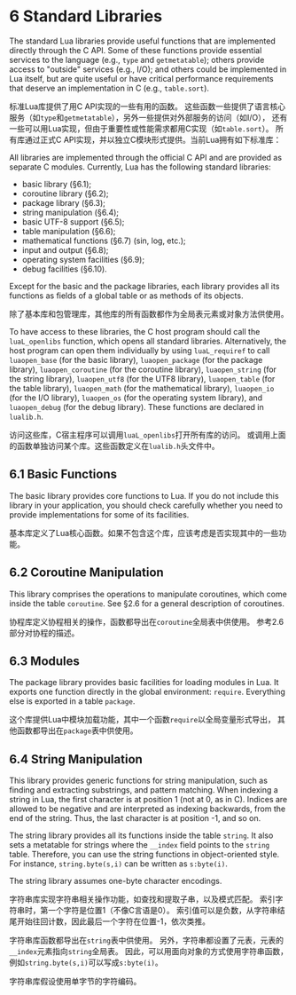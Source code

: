 
# 6 Standard Libraries

The standard Lua libraries provide useful functions that are implemented directly through the C API. 
Some of these functions provide essential services to the language (e.g., `type` and `getmetatable`); 
others provide access to "outside" services (e.g., I/O); and others could be implemented in Lua itself, 
but are quite useful or have critical performance requirements that deserve an implementation in C 
(e.g., `table.sort`).

标准Lua库提供了用C API实现的一些有用的函数。
这些函数一些提供了语言核心服务（如`type`和`getmetatable`），另外一些提供对外部服务的访问（如I/O），
还有一些可以用Lua实现，但由于重要性或性能需求都用C实现（如`table.sort`）。
所有库通过正式C API实现，并以独立C模块形式提供。当前Lua拥有如下标准库：

All libraries are implemented through the official C API and are provided as separate C modules. 
Currently, Lua has the following standard libraries:
- basic library (§6.1);
- coroutine library (§6.2);
- package library (§6.3);
- string manipulation (§6.4);
- basic UTF-8 support (§6.5);
- table manipulation (§6.6);
- mathematical functions (§6.7) (sin, log, etc.);
- input and output (§6.8);
- operating system facilities (§6.9);
- debug facilities (§6.10).

Except for the basic and the package libraries, 
each library provides all its functions as fields of a global table or as methods of its objects.

除了基本库和包管理库，其他库的所有函数都作为全局表元素或对象方法供使用。

To have access to these libraries, the C host program should call the `luaL_openlibs` function, 
which opens all standard libraries. 
Alternatively, the host program can open them individually by using `luaL_requiref` to call `luaopen_base` 
(for the basic library), `luaopen_package` (for the package library), 
`luaopen_coroutine` (for the coroutine library), `luaopen_string` (for the string library), 
`luaopen_utf8` (for the UTF8 library), `luaopen_table` (for the table library), 
`luaopen_math` (for the mathematical library), `luaopen_io` (for the I/O library), 
`luaopen_os` (for the operating system library), and `luaopen_debug` (for the debug library). 
These functions are declared in `lualib.h`.

访问这些库，C宿主程序可以调用`luaL_openlibs`打开所有库的访问。
或调用上面的函数单独访问某个库。这些函数定义在`lualib.h`头文件中。

## 6.1 Basic Functions

The basic library provides core functions to Lua. 
If you do not include this library in your application, 
you should check carefully whether you need to provide implementations for some of its facilities.

基本库定义了Lua核心函数。如果不包含这个库，应该考虑是否实现其中的一些功能。

## 6.2 Coroutine Manipulation

This library comprises the operations to manipulate coroutines, which come inside the table `coroutine`. 
See §2.6 for a general description of coroutines.

协程库定义协程相关的操作，函数都导出在`coroutine`全局表中供使用。
参考2.6部分对协程的描述。

## 6.3 Modules

The package library provides basic facilities for loading modules in Lua. 
It exports one function directly in the global environment: `require`. 
Everything else is exported in a table `package`.

这个库提供Lua中模块加载功能，其中一个函数`require`以全局变量形式导出，
其他函数都导出在`package`表中供使用。

## 6.4 String Manipulation

This library provides generic functions for string manipulation, such as finding and extracting substrings, and pattern matching. When indexing a string in Lua, the first character is at position 1 (not at 0, as in C). Indices are allowed to be negative and are interpreted as indexing backwards, from the end of the string. Thus, the last character is at position -1, and so on.

The string library provides all its functions inside the table `string`. 
It also sets a metatable for strings where the `__index` field points to the `string` table. 
Therefore, you can use the string functions in object-oriented style. 
For instance, `string.byte(s,i)` can be written as `s:byte(i)`.

The string library assumes one-byte character encodings.

字符串库实现字符串相关操作功能，如查找和提取子串，以及模式匹配。
索引字符串时，第一个字符是位置1（不像C言语是0）。
索引值可以是负数，从字符串结尾开始往回计数，因此最后一个字符在位置-1，依次类推。

字符串库函数都导出在`string`表中供使用。
另外，字符串都设置了元表，元表的`__index`元素指向`string`全局表。
因此，可以用面向对象的方式使用字符串函数，例如`string.byte(s,i)`可以写成`s:byte(i)`。

字符串库假设使用单字节的字符编码。

